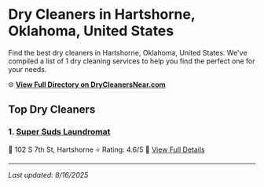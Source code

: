 # Dry Cleaners in Hartshorne, Oklahoma, United States

Find the best dry cleaners in Hartshorne, Oklahoma, United States. We've compiled a list of 1 dry cleaning services to help you find the perfect one for your needs.

🌐 **[View Full Directory on DryCleanersNear.com](https://drycleanersnear.com/city/US/Oklahoma/Hartshorne)**

## Top Dry Cleaners

### 1. [Super Suds Laundromat](https://drycleanersnear.com/dryCleaner/687464a8fe965d416471ee5a/super-suds-laundromat)
📍 102 S 7th St, Hartshorne
⭐ Rating: 4.6/5
🔗 [View Full Details](https://drycleanersnear.com/dryCleaner/687464a8fe965d416471ee5a/super-suds-laundromat)


---

*Last updated: 8/16/2025*
